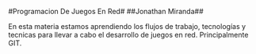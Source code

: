









#Programacion De Juegos En Red#
##Jonathan Miranda##

En esta materia estamos aprendiendo los flujos de 
trabajo, tecnologías y tecnicas para llevar a cabo el desarrollo
de juegos en red. Principalmente GIT.
